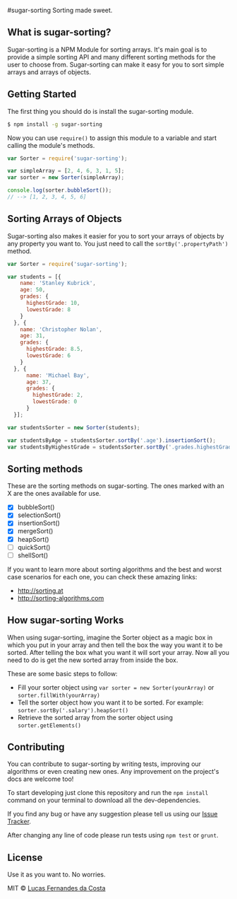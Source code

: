 #sugar-sorting
Sorting made sweet.


## What is sugar-sorting?
Sugar-sorting is a NPM Module for sorting arrays. It's main goal is to provide a simple sorting API and many different sorting methods for the user to choose from.
Sugar-sorting can make it easy for you to sort simple arrays and arrays of objects.


## Getting Started

The first thing you should do is install the sugar-sorting module.

```sh
$ npm install -g sugar-sorting
```

Now you can use `require()` to assign this module to a variable and start calling the module's methods.

```js
var Sorter = require('sugar-sorting');

var simpleArray = [2, 4, 6, 3, 1, 5];
var sorter = new Sorter(simpleArray);

console.log(sorter.bubbleSort());
// --> [1, 2, 3, 4, 5, 6]
```


## Sorting Arrays of Objects

Sugar-sorting also makes it easier for you to sort your arrays of objects by any property you want to. You just need to call the `sortBy('.propertyPath')` method.

```js
var Sorter = require('sugar-sorting');

var students = [{
    name: 'Stanley Kubrick',
    age: 50,
    grades: {
      highestGrade: 10,
      lowestGrade: 8
    }
  }, {
    name: 'Christopher Nolan',
    age: 31,
    grades: {
      highestGrade: 8.5,
      lowestGrade: 6
    }
  }, {
      name: 'Michael Bay',
      age: 37,
      grades: {
        highestGrade: 2,
        lowestGrade: 0
      }
  }];

var studentsSorter = new Sorter(students);

var studentsByAge = studentsSorter.sortBy('.age').insertionSort();
var studentsByHighestGrade = studentsSorter.sortBy('.grades.highestGrade').bubbleSort();
```


## Sorting methods

These are the sorting methods on sugar-sorting. The ones marked with an X are the ones available for use.

- [x] bubbleSort()
- [x] selectionSort()
- [x] insertionSort()
- [x] mergeSort()
- [x] heapSort()
- [ ] quickSort()
- [ ] shellSort()

If you want to learn more about sorting algorithms and the best and worst case scenarios for each one, you can check these amazing links:
* http://sorting.at
* http://sorting-algorithms.com


## How sugar-sorting Works

When using sugar-sorting, imagine the Sorter object as a magic box in which you put in your array and then tell the box the way you want it to be sorted. After telling the box what you want it will sort your array. Now all you need to do is get the new sorted array from inside the box.


These are some basic steps to follow:
* Fill your sorter object using `var sorter = new Sorter(yourArray)` or `sorter.fillWith(yourArray)`
* Tell the sorter object how you want it to be sorted. For example: `sorter.sortBy('.salary').heapSort()`
* Retrieve the sorted array from the sorter object using `sorter.getElements()`

## Contributing

You can contribute to sugar-sorting by writing tests, improving our algorithms or even creating new ones.
Any improvement on the project's docs are welcome too!

To start developing just clone this repository and run the `npm install` command on your terminal to download all the dev-dependencies.

If you find any bug  or have any suggestion please tell us using our [Issue Tracker](https://github.com/lucasfcosta/sugar-sorting/issues).

After changing any line of code please run tests using `npm test` or `grunt`.

## License

Use it as you want to. No worries.

MIT © [Lucas Fernandes da Costa](http://github.com/lucasfcosta)
